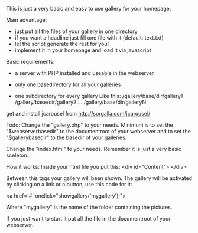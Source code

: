 This is just a very basic and easy to use gallery for your homepage.

Main advantage:
- just put all the files of your gallery in one directory
- if you want a headline just fill one file with it (default: text.txt)
- let the script generate the rest for you!
- implement it in your homepage and load it via javascript

Basic requirements:
- a server with PHP installed and useable in the webserver

- only one basedirectory for all your galleries
- one subdirectory for every gallery
Like this:
/gallery/base/dir/gallery1
/gallery/base/dir/gallery2
...
/gallery/base/dir/galleryN

get and install jcarousel from http://sorgalla.com/jcarousel/

Todo:
Change the "gallery.php" to your needs.
Minimum is to set the "$webserverbasedir" to the documentroot of your webserver and to set the "$gallerybasedir" to the basedir of your galleries.

Change the "index.html" to your needs.
Remember it is just a very basic sceleton.

How it works:
Inside your html file you put this:
&lt;div id="Content"&gt;
&lt;/div&gt;

Between this tags your gallery will been shown.
The gallery will be activated by clicking on a link or a button, use this code for it:

&lt;a href='#' onclick="showgallery('mygallery');"&gt;

Where "mygallery" is the name of the folder containing the pictures.

If you just want to start it put all the file in the documentroot of your webserver.
